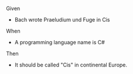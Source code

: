 Given  
- Bach wrote Praeludium und Fuge in Cis  

When  
- A programming language name is C#  

Then  
- It should be called "Cis" in continental Europe.

<!---
Reproduktor/Reproduktor is a ✨ special ✨ repository because its `README.md` (this file) appears on your GitHub profile.
You can click the Preview link to take a look at your changes.
--->
